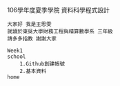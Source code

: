 106學年度夏季學院 資料科學程式設計

    大家好 我是王思雯  
    就讀於東吳大學財務工程與精算數學系 三年級  
    請多多指教 謝謝大家  

    Week1
    school
        1.Github創建帳號
        2.基本資料
    home
   
